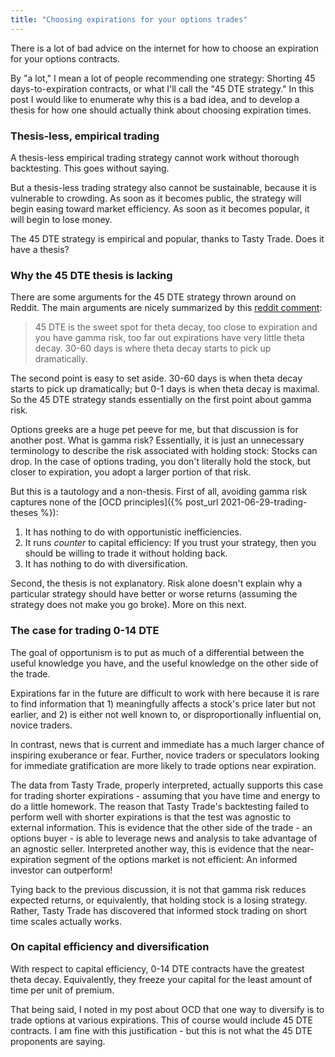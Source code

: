 ```yaml
---
title: "Choosing expirations for your options trades"
---
```


There is a lot of bad advice on the internet for how to choose an expiration for your options contracts.

By "a lot," I mean a lot of people recommending one strategy: Shorting 45 days-to-expiration contracts, or what I'll call the "45 DTE strategy." In this post I would like to enumerate why this is a bad idea, and to develop a thesis for how one should actually think about choosing expiration times.



### Thesis-less, empirical trading

A thesis-less empirical trading strategy cannot work without thorough backtesting. This goes without saying.

But a thesis-less trading strategy also cannot be sustainable, because it is vulnerable to crowding. As soon as it becomes public, the strategy will begin easing toward market efficiency. As soon as it becomes popular, it will begin to lose money.

The 45 DTE strategy is empirical and popular, thanks to Tasty Trade. Does it have a thesis?

### Why the 45 DTE thesis is lacking

There are some arguments for the 45 DTE strategy thrown around on Reddit. The main arguments are nicely summarized by this [reddit comment](https://www.reddit.com/r/thetagang/comments/h9ym51/why_45_dte_why_do_you_take_profits_why_do_you/):

> 45 DTE is the sweet spot for theta decay, too close to expiration and you have gamma risk, too far out expirations have very little theta decay. 30-60 days is where theta decay starts to pick up dramatically.

The second point is easy to set aside. 30-60 days is when theta decay starts to pick up dramatically; but 0-1 days is when theta decay is maximal. So the 45 DTE strategy stands essentially on the first point about gamma risk.

Options greeks are a huge pet peeve for me, but that discussion is for another post. What is gamma risk? Essentially, it is just an unnecessary terminology to describe the risk associated with holding stock: Stocks can drop. In the case of options trading, you don't literally hold the stock, but closer to expiration, you adopt a larger portion of that risk.

But this is a tautology and a non-thesis. First of all, avoiding gamma risk captures none of the [OCD principles]({% post_url 2021-06-29-trading-theses %}):

1. It has nothing to do with opportunistic inefficiencies. 
2. It runs _counter_ to capital efficiency: If you trust your strategy, then you should be willing to trade it without holding back.
3. It has nothing to do with diversification.

Second, the thesis is not explanatory. Risk alone doesn't explain why a particular strategy should have better or worse returns (assuming the strategy does not make you go broke). More on this next.

### The case for trading 0-14 DTE

The goal of opportunism is to put as much of a differential between the useful knowledge you have, and the useful knowledge on the other side of the trade.

Expirations far in the future are difficult to work with here because it is rare to find information that 1) meaningfully affects a stock's price later but not earlier, and 2) is either not well known to, or disproportionally influential on, novice traders. 

In contrast, news that is current and immediate has a much larger chance of inspiring exuberance or fear. Further, novice traders or speculators looking for immediate gratification are more likely to trade options near expiration.

The data from Tasty Trade, properly interpreted, actually supports this case for trading shorter expirations - assuming that you have time and energy to do a little homework. The reason that Tasty Trade's backtesting failed to perform well with shorter expirations is that the test was agnostic to external information. This is evidence that the other side of the trade - an options buyer - is able to leverage news and analysis to take advantage of an agnostic seller. Interpreted another way, this is evidence that the near-expiration segment of the options market is not efficient: An informed investor can outperform!

Tying back to the previous discussion, it is not that gamma risk reduces expected returns, or equivalently, that holding stock is a losing strategy. Rather, Tasty Trade has discovered that informed stock trading on short time scales actually works.


### On capital efficiency and diversification

With respect to capital efficiency, 0-14 DTE contracts have the greatest theta decay. Equivalently, they freeze your capital for the least amount of time per unit of premium.

That being said, I noted in my post about OCD that one way to diversify is to trade options at various expirations. This of course would include 45 DTE contracts. I am fine with this justification - but this is not what the 45 DTE proponents are saying.
